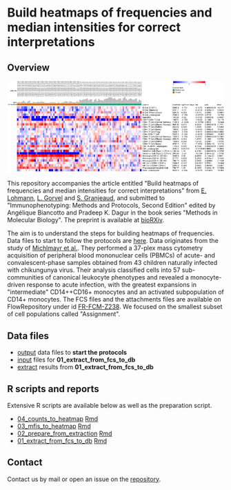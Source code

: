 # Build heatmaps of frequencies and median intensities for correct interpretations

## Overview

![result with Phantasus](extdata/cartoon.png "Result with Phantasus")

This repository accompanies the article entitled "Build heatmaps of frequencies and median intensities for correct interpretations" from [E. Lohmann](https://orcid.org/0000-0002-3230-8363), [L. Gorvel](https://orcid.org/0000-0001-7526-261X) and [S. Granjeaud](https://orcid.org/0000-0001-9245-1535), and submitted to "Immunophenotyping: Methods and Protocols, Second Edition" edited by Angélique Biancotto and Pradeep K. Dagur in the book series "Methods in Molecular Biology". The preprint is available at [bioRXiv]().

The aim is to understand the steps for building heatmaps of frequencies. Data files to start to follow the protocols are [here](output). Data originates from the study of [Michlmayr et al.](https://www.embopress.org/doi/full/10.15252/msb.20177862). They performed a 37-plex mass cytometry acquisition of peripheral blood mononuclear cells (PBMCs) of acute- and convalescent-phase samples obtained from 43 children naturally infected with chikungunya virus. Their analysis classified cells into 57 sub-communities of canonical leukocyte phenotypes and revealed a monocyte-driven response to acute infection, with the greatest expansions in "intermediate" CD14++CD16+ monocytes and an activated subpopulation of CD14+ monocytes. The FCS files and the attachments files are available on FlowRepository under id [FR-FCM-Z238](https://flowrepository.org/id/FR-FCM-Z238). We focused on the smallest subset of cell populations called "Assignment".


## Data files

* [output](https://github.com/i-cyto/build-heatmaps-imp2/tree/main/output) data files to __start the protocols__
* [input](https://github.com/i-cyto/build-heatmaps-imp2/tree/main/input) files for __01_extract_from_fcs_to_db__
* [extract](https://github.com/i-cyto/build-heatmaps-imp2/tree/main/extract) results from __01_extract_from_fcs_to_db__


## R scripts and reports

Extensive R scripts are available below as well as the preparation script.

* [04_counts_to_heatmap](04_counts_to_heatmap.html) [Rmd](04_counts_to_heatmap.Rmd)
* [03_mfis_to_heatmap](03_mfis_to_heatmap.html) [Rmd](03_mfis_to_heatmap.Rmd)
* [02_prepare_from_extraction](02_prepare_from_extraction.html) [Rmd](02_prepare_from_extraction.Rmd)
* [01_extract_from_fcs_to_db](01_extract_from_fcs_to_db.html) [Rmd](01_extract_from_fcs_to_db.Rmd)


## Contact

Contact us by mail or open an issue on the [repository](https://github.com/i-cyto/build-heatmaps-imp2/).
